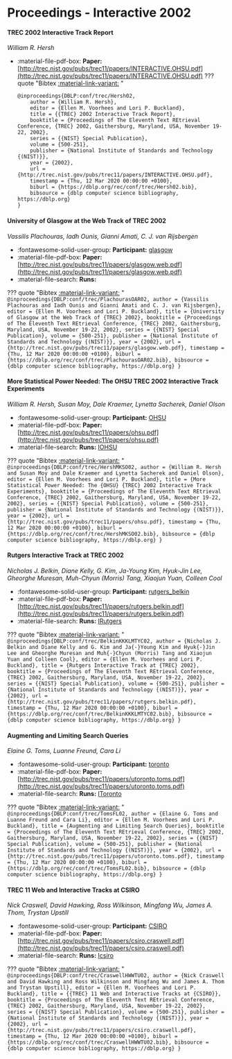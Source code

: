 # Proceedings - Interactive 2002 

#### TREC 2002 Interactive Track Report

_William R. Hersh_

- :material-file-pdf-box: **Paper:** [http://trec.nist.gov/pubs/trec11/papers/INTERACTIVE.OHSU.pdf](http://trec.nist.gov/pubs/trec11/papers/INTERACTIVE.OHSU.pdf)
??? quote "Bibtex [:material-link-variant:](https://dblp.org/rec/conf/trec/Hersh02.bib) "
	```
	@inproceedings{DBLP:conf/trec/Hersh02,
		author = {William R. Hersh},
		editor = {Ellen M. Voorhees and Lori P. Buckland},
		title = {{TREC} 2002 Interactive Track Report},
		booktitle = {Proceedings of The Eleventh Text REtrieval Conference, {TREC} 2002, Gaithersburg, Maryland, USA, November 19-22, 2002},
		series = {{NIST} Special Publication},
		volume = {500-251},
		publisher = {National Institute of Standards and Technology {(NIST)}},
		year = {2002},
		url = {http://trec.nist.gov/pubs/trec11/papers/INTERACTIVE.OHSU.pdf},
		timestamp = {Thu, 12 Mar 2020 00:00:00 +0100},
		biburl = {https://dblp.org/rec/conf/trec/Hersh02.bib},
		bibsource = {dblp computer science bibliography, https://dblp.org}
	}
	```

#### University of Glasgow at the Web Track of TREC 2002

_Vassilis Plachouras, Iadh Ounis, Gianni Amati, C. J. van Rijsbergen_

- :fontawesome-solid-user-group: **Participant:** [glasgow](./participants.md#glasgow)
- :material-file-pdf-box: **Paper:** [http://trec.nist.gov/pubs/trec11/papers/glasgow.web.pdf](http://trec.nist.gov/pubs/trec11/papers/glasgow.web.pdf)
- :material-file-search: **Runs:** 

??? quote "Bibtex [:material-link-variant:](https://dblp.org/rec/conf/trec/PlachourasOAR02.bib) "
	```
	@inproceedings{DBLP:conf/trec/PlachourasOAR02,
		author = {Vassilis Plachouras and Iadh Ounis and Gianni Amati and C. J. van Rijsbergen},
		editor = {Ellen M. Voorhees and Lori P. Buckland},
		title = {University of Glasgow at the Web Track of {TREC} 2002},
		booktitle = {Proceedings of The Eleventh Text REtrieval Conference, {TREC} 2002, Gaithersburg, Maryland, USA, November 19-22, 2002},
		series = {{NIST} Special Publication},
		volume = {500-251},
		publisher = {National Institute of Standards and Technology {(NIST)}},
		year = {2002},
		url = {http://trec.nist.gov/pubs/trec11/papers/glasgow.web.pdf},
		timestamp = {Thu, 12 Mar 2020 00:00:00 +0100},
		biburl = {https://dblp.org/rec/conf/trec/PlachourasOAR02.bib},
		bibsource = {dblp computer science bibliography, https://dblp.org}
	}
	```

#### More Statistical Power Needed: The OHSU TREC 2002 Interactive  Track Experiments

_William R. Hersh, Susan Moy, Dale Kraemer, Lynetta Sacherek, Daniel Olson_

- :fontawesome-solid-user-group: **Participant:** [OHSU](./participants.md#ohsu)
- :material-file-pdf-box: **Paper:** [http://trec.nist.gov/pubs/trec11/papers/ohsu.pdf](http://trec.nist.gov/pubs/trec11/papers/ohsu.pdf)
- :material-file-search: **Runs:** [IOHSU](./runs.md#iohsu)

??? quote "Bibtex [:material-link-variant:](https://dblp.org/rec/conf/trec/HershMKSO02.bib) "
	```
	@inproceedings{DBLP:conf/trec/HershMKSO02,
		author = {William R. Hersh and Susan Moy and Dale Kraemer and Lynetta Sacherek and Daniel Olson},
		editor = {Ellen M. Voorhees and Lori P. Buckland},
		title = {More Statistical Power Needed: The {OHSU} {TREC} 2002 Interactive Track Experiments},
		booktitle = {Proceedings of The Eleventh Text REtrieval Conference, {TREC} 2002, Gaithersburg, Maryland, USA, November 19-22, 2002},
		series = {{NIST} Special Publication},
		volume = {500-251},
		publisher = {National Institute of Standards and Technology {(NIST)}},
		year = {2002},
		url = {http://trec.nist.gov/pubs/trec11/papers/ohsu.pdf},
		timestamp = {Thu, 12 Mar 2020 00:00:00 +0100},
		biburl = {https://dblp.org/rec/conf/trec/HershMKSO02.bib},
		bibsource = {dblp computer science bibliography, https://dblp.org}
	}
	```

#### Rutgers Interactive Track at TREC 2002

_Nicholas J. Belkin, Diane Kelly, G. Kim, Ja-Young Kim, Hyuk-Jin Lee, Gheorghe Muresan, Muh-Chyun (Morris) Tang, Xiaojun Yuan, Colleen Cool_

- :fontawesome-solid-user-group: **Participant:** [rutgers_belkin](./participants.md#rutgers_belkin)
- :material-file-pdf-box: **Paper:** [http://trec.nist.gov/pubs/trec11/papers/rutgers.belkin.pdf](http://trec.nist.gov/pubs/trec11/papers/rutgers.belkin.pdf)
- :material-file-search: **Runs:** [IRutgers](./runs.md#irutgers)

??? quote "Bibtex [:material-link-variant:](https://dblp.org/rec/conf/trec/BelkinKKKLMTYC02.bib) "
	```
	@inproceedings{DBLP:conf/trec/BelkinKKKLMTYC02,
		author = {Nicholas J. Belkin and Diane Kelly and G. Kim and Ja{-}Young Kim and Hyuk{-}Jin Lee and Gheorghe Muresan and Muh{-}Chyun (Morris) Tang and Xiaojun Yuan and Colleen Cool},
		editor = {Ellen M. Voorhees and Lori P. Buckland},
		title = {Rutgers Interactive Track at {TREC} 2002},
		booktitle = {Proceedings of The Eleventh Text REtrieval Conference, {TREC} 2002, Gaithersburg, Maryland, USA, November 19-22, 2002},
		series = {{NIST} Special Publication},
		volume = {500-251},
		publisher = {National Institute of Standards and Technology {(NIST)}},
		year = {2002},
		url = {http://trec.nist.gov/pubs/trec11/papers/rutgers.belkin.pdf},
		timestamp = {Thu, 12 Mar 2020 00:00:00 +0100},
		biburl = {https://dblp.org/rec/conf/trec/BelkinKKKLMTYC02.bib},
		bibsource = {dblp computer science bibliography, https://dblp.org}
	}
	```

#### Augmenting and Limiting Search Queries

_Elaine G. Toms, Luanne Freund, Cara Li_

- :fontawesome-solid-user-group: **Participant:** [toronto](./participants.md#toronto)
- :material-file-pdf-box: **Paper:** [http://trec.nist.gov/pubs/trec11/papers/utoronto.toms.pdf](http://trec.nist.gov/pubs/trec11/papers/utoronto.toms.pdf)
- :material-file-search: **Runs:** [IToronto](./runs.md#itoronto)

??? quote "Bibtex [:material-link-variant:](https://dblp.org/rec/conf/trec/TomsFL02.bib) "
	```
	@inproceedings{DBLP:conf/trec/TomsFL02,
		author = {Elaine G. Toms and Luanne Freund and Cara Li},
		editor = {Ellen M. Voorhees and Lori P. Buckland},
		title = {Augmenting and Limiting Search Queries},
		booktitle = {Proceedings of The Eleventh Text REtrieval Conference, {TREC} 2002, Gaithersburg, Maryland, USA, November 19-22, 2002},
		series = {{NIST} Special Publication},
		volume = {500-251},
		publisher = {National Institute of Standards and Technology {(NIST)}},
		year = {2002},
		url = {http://trec.nist.gov/pubs/trec11/papers/utoronto.toms.pdf},
		timestamp = {Thu, 12 Mar 2020 00:00:00 +0100},
		biburl = {https://dblp.org/rec/conf/trec/TomsFL02.bib},
		bibsource = {dblp computer science bibliography, https://dblp.org}
	}
	```

#### TREC 11 Web and Interactive Tracks at CSIRO

_Nick Craswell, David Hawking, Ross Wilkinson, Mingfang Wu, James A. Thom, Trystan Upstill_

- :fontawesome-solid-user-group: **Participant:** [CSIRO](./participants.md#csiro)
- :material-file-pdf-box: **Paper:** [http://trec.nist.gov/pubs/trec11/papers/csiro.craswell.pdf](http://trec.nist.gov/pubs/trec11/papers/csiro.craswell.pdf)
- :material-file-search: **Runs:** [Icsiro](./runs.md#icsiro)

??? quote "Bibtex [:material-link-variant:](https://dblp.org/rec/conf/trec/CraswellHWWTU02.bib) "
	```
	@inproceedings{DBLP:conf/trec/CraswellHWWTU02,
		author = {Nick Craswell and David Hawking and Ross Wilkinson and Mingfang Wu and James A. Thom and Trystan Upstill},
		editor = {Ellen M. Voorhees and Lori P. Buckland},
		title = {{TREC} 11 Web and Interactive Tracks at {CSIRO}},
		booktitle = {Proceedings of The Eleventh Text REtrieval Conference, {TREC} 2002, Gaithersburg, Maryland, USA, November 19-22, 2002},
		series = {{NIST} Special Publication},
		volume = {500-251},
		publisher = {National Institute of Standards and Technology {(NIST)}},
		year = {2002},
		url = {http://trec.nist.gov/pubs/trec11/papers/csiro.craswell.pdf},
		timestamp = {Thu, 12 Mar 2020 00:00:00 +0100},
		biburl = {https://dblp.org/rec/conf/trec/CraswellHWWTU02.bib},
		bibsource = {dblp computer science bibliography, https://dblp.org}
	}
	```

